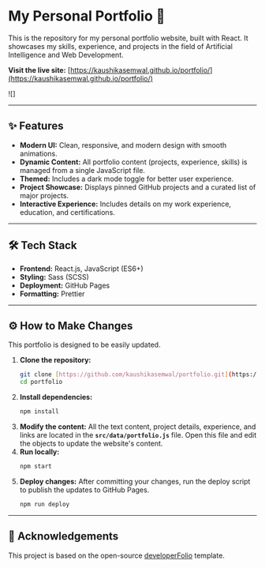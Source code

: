 # My Personal Portfolio 🚀

This is the repository for my personal portfolio website, built with React. It showcases my skills, experience, and projects in the field of Artificial Intelligence and Web Development.

**Visit the live site:** [https://kaushikasemwal.github.io/portfolio/](https://kaushikasemwal.github.io/portfolio/)

![]

---

## ✨ Features

* **Modern UI:** Clean, responsive, and modern design with smooth animations.
* **Dynamic Content:** All portfolio content (projects, experience, skills) is managed from a single JavaScript file.
* **Themed:** Includes a dark mode toggle for better user experience.
* **Project Showcase:** Displays pinned GitHub projects and a curated list of major projects.
* **Interactive Experience:** Includes details on my work experience, education, and certifications.

---

## 🛠️ Tech Stack

* **Frontend:** React.js, JavaScript (ES6+)
* **Styling:** Sass (SCSS)
* **Deployment:** GitHub Pages
* **Formatting:** Prettier

---

## ⚙️ How to Make Changes

This portfolio is designed to be easily updated.

1.  **Clone the repository:**
    ```sh
    git clone [https://github.com/kaushikasemwal/portfolio.git](https://github.com/kaushikasemwal/portfolio.git)
    cd portfolio
    ```
2.  **Install dependencies:**
    ```sh
    npm install
    ```
3.  **Modify the content:**
    All the text content, project details, experience, and links are located in the **`src/data/portfolio.js`** file. Open this file and edit the objects to update the website's content.
4.  **Run locally:**
    ```sh
    npm start
    ```
5.  **Deploy changes:**
    After committing your changes, run the deploy script to publish the updates to GitHub Pages.
    ```sh
    npm run deploy
    ```

---

## 🙏 Acknowledgements

This project is based on the open-source [developerFolio](https://github.com/saadpasta/developerFolio) template.